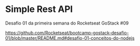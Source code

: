 # Simple Rest API
Desafio 01 da primeira semana do Rocketseat GoStack #09

https://github.com/Rocketseat/bootcamp-gostack-desafio-01/blob/master/README.md#desafio-01-conceitos-do-nodejs
